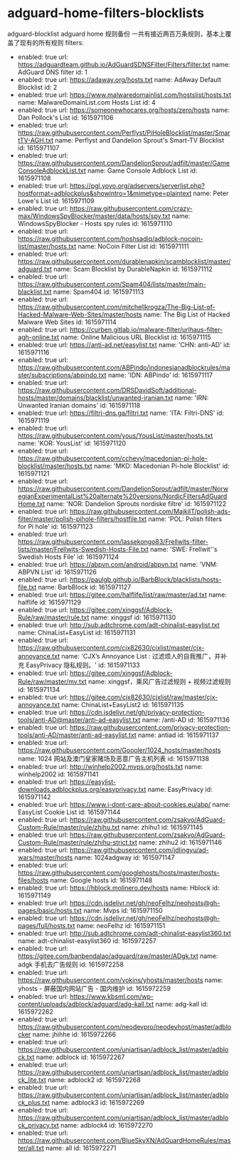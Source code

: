 # adguard-home-filters-blocklists
adguard-blocklist adguard home 规则备份
一共有接近两百万条规则，基本上覆盖了现有的所有规则
filters:
- enabled: true
  url: https://adguardteam.github.io/AdGuardSDNSFilter/Filters/filter.txt
  name: AdGuard DNS filter
  id: 1
- enabled: true
  url: https://adaway.org/hosts.txt
  name: AdAway Default Blocklist
  id: 2
- enabled: true
  url: https://www.malwaredomainlist.com/hostslist/hosts.txt
  name: MalwareDomainList.com Hosts List
  id: 4
- enabled: true
  url: https://someonewhocares.org/hosts/zero/hosts
  name: Dan Pollock's List
  id: 1615971106
- enabled: true
  url: https://raw.githubusercontent.com/Perflyst/PiHoleBlocklist/master/SmartTV-AGH.txt
  name: Perflyst and Dandelion Sprout's Smart-TV Blocklist
  id: 1615971107
- enabled: true
  url: https://raw.githubusercontent.com/DandelionSprout/adfilt/master/GameConsoleAdblockList.txt
  name: Game Console Adblock List
  id: 1615971108
- enabled: true
  url: https://pgl.yoyo.org/adservers/serverlist.php?hostformat=adblockplus&showintro=1&mimetype=plaintext
  name: Peter Lowe's List
  id: 1615971109
- enabled: true
  url: https://raw.githubusercontent.com/crazy-max/WindowsSpyBlocker/master/data/hosts/spy.txt
  name: WindowsSpyBlocker - Hosts spy rules
  id: 1615971110
- enabled: true
  url: https://raw.githubusercontent.com/hoshsadiq/adblock-nocoin-list/master/hosts.txt
  name: NoCoin Filter List
  id: 1615971111
- enabled: true
  url: https://raw.githubusercontent.com/durablenapkin/scamblocklist/master/adguard.txt
  name: Scam Blocklist by DurableNapkin
  id: 1615971112
- enabled: true
  url: https://raw.githubusercontent.com/Spam404/lists/master/main-blacklist.txt
  name: Spam404
  id: 1615971113
- enabled: true
  url: https://raw.githubusercontent.com/mitchellkrogza/The-Big-List-of-Hacked-Malware-Web-Sites/master/hosts
  name: The Big List of Hacked Malware Web Sites
  id: 1615971114
- enabled: true
  url: https://curben.gitlab.io/malware-filter/urlhaus-filter-agh-online.txt
  name: Online Malicious URL Blocklist
  id: 1615971115
- enabled: true
  url: https://anti-ad.net/easylist.txt
  name: 'CHN: anti-AD'
  id: 1615971116
- enabled: true
  url: https://raw.githubusercontent.com/ABPindo/indonesianadblockrules/master/subscriptions/abpindo.txt
  name: 'IDN: ABPindo'
  id: 1615971117
- enabled: true
  url: https://raw.githubusercontent.com/DRSDavidSoft/additional-hosts/master/domains/blacklist/unwanted-iranian.txt
  name: 'IRN: Unwanted Iranian domains'
  id: 1615971118
- enabled: true
  url: https://filtri-dns.ga/filtri.txt
  name: 'ITA: Filtri-DNS'
  id: 1615971119
- enabled: true
  url: https://raw.githubusercontent.com/yous/YousList/master/hosts.txt
  name: 'KOR: YousList'
  id: 1615971120
- enabled: true
  url: https://raw.githubusercontent.com/cchevy/macedonian-pi-hole-blocklist/master/hosts.txt
  name: 'MKD: Macedonian Pi-hole Blocklist'
  id: 1615971121
- enabled: true
  url: https://raw.githubusercontent.com/DandelionSprout/adfilt/master/NorwegianExperimentalList%20alternate%20versions/NordicFiltersAdGuardHome.txt
  name: 'NOR: Dandelion Sprouts nordiske filtre'
  id: 1615971122
- enabled: true
  url: https://raw.githubusercontent.com/MajkiIT/polish-ads-filter/master/polish-pihole-filters/hostfile.txt
  name: 'POL: Polish filters for Pi hole'
  id: 1615971123
- enabled: true
  url: https://raw.githubusercontent.com/lassekongo83/Frellwits-filter-lists/master/Frellwits-Swedish-Hosts-File.txt
  name: 'SWE: Frellwit''s Swedish Hosts File'
  id: 1615971124
- enabled: true
  url: https://abpvn.com/android/abpvn.txt
  name: 'VNM: ABPVN List'
  id: 1615971126
- enabled: true
  url: https://paulgb.github.io/BarbBlock/blacklists/hosts-file.txt
  name: BarbBlock
  id: 1615971127
- enabled: true
  url: https://gitee.com/halflife/list/raw/master/ad.txt
  name: halflife
  id: 1615971129
- enabled: true
  url: https://gitee.com/xinggsf/Adblock-Rule/raw/master/rule.txt
  name: xinggsf
  id: 1615971130
- enabled: true
  url: http://sub.adtchrome.com/adt-chinalist-easylist.txt
  name: ChinaList+EasyList
  id: 1615971131
- enabled: true
  url: https://raw.githubusercontent.com/cjx82630/cjxlist/master/cjx-annoyance.txt
  name: 'CJX’s Annoyance List : 过滤烦人的自我推广，并补充 EasyPrivacy 隐私规则。'
  id: 1615971133
- enabled: true
  url: https://gitee.com/xinggsf/Adblock-Rule/raw/master/mv.txt
  name: xinggsf，乘风广告过滤规则 + 视频过滤规则
  id: 1615971134
- enabled: true
  url: https://gitee.com/cjx82630/cjxlist/raw/master/cjx-annoyance.txt
  name: ChinaList+EasyList2
  id: 1615971135
- enabled: true
  url: https://cdn.jsdelivr.net/gh/privacy-protection-tools/anti-AD@master/anti-ad-easylist.txt
  name: /anti-AD
  id: 1615971136
- enabled: true
  url: https://raw.githubusercontent.com/privacy-protection-tools/anti-AD/master/anti-ad-easylist.txt
  name: antiad
  id: 1615971137
- enabled: true
  url: https://raw.githubusercontent.com/Goooler/1024_hosts/master/hosts
  name: 1024 网站及澳门皇家赌场及恶意广告主机列表
  id: 1615971138
- enabled: true
  url: http://winhelp2002.mvps.org/hosts.txt
  name: winhelp2002
  id: 1615971141
- enabled: true
  url: https://easylist-downloads.adblockplus.org/easyprivacy.txt
  name: EasyPrivacy
  id: 1615971142
- enabled: true
  url: https://www.i-dont-care-about-cookies.eu/abp/
  name: EasyList Cookie List
  id: 1615971144
- enabled: true
  url: https://raw.githubusercontent.com/zsakvo/AdGuard-Custom-Rule/master/rule/zhihu.txt
  name: zhihu1
  id: 1615971145
- enabled: true
  url: https://raw.githubusercontent.com/zsakvo/AdGuard-Custom-Rule/master/rule/zhihu-strict.txt
  name: zhihu2
  id: 1615971146
- enabled: true
  url: https://raw.githubusercontent.com/jdlingyu/ad-wars/master/hosts
  name: 1024adgway
  id: 1615971147
- enabled: true
  url: https://raw.githubusercontent.com/googlehosts/hosts/master/hosts-files/hosts
  name: Google hosts
  id: 1615971148
- enabled: true
  url: https://hblock.molinero.dev/hosts
  name: Hblock
  id: 1615971149
- enabled: true
  url: https://cdn.jsdelivr.net/gh/neoFelhz/neohosts@gh-pages/basic/hosts.txt
  name: Mvps
  id: 1615971150
- enabled: true
  url: https://cdn.jsdelivr.net/gh/neoFelhz/neohosts@gh-pages/full/hosts.txt
  name: neoFelhz
  id: 1615971151
- enabled: true
  url: http://sub.adtchrome.com/adt-chinalist-easylist360.txt
  name: adt-chinalist-easylist360
  id: 1615972257
- enabled: true
  url: https://gitee.com/banbendalao/adguard/raw/master/ADgk.txt
  name: adgk 手机去广告规则
  id: 1615972258
- enabled: true
  url: https://raw.githubusercontent.com/vokins/yhosts/master/hosts
  name: yhosts - 屏蔽国内网站广告 - 国内维护
  id: 1615972259
- enabled: true
  url: https://www.kbsml.com/wp-content/uploads/adblock/adguard/adg-kall.txt
  name: adg-kall
  id: 1615972262
- enabled: true
  url: https://raw.githubusercontent.com/neodevpro/neodevhost/master/adblocker
  name: jhihhe
  id: 1615972266
- enabled: true
  url: https://raw.githubusercontent.com/uniartisan/adblock_list/master/adblock.txt
  name: adblock
  id: 1615972267
- enabled: true
  url: https://raw.githubusercontent.com/uniartisan/adblock_list/master/adblock_lite.txt
  name: adblock2
  id: 1615972268
- enabled: true
  url: https://raw.githubusercontent.com/uniartisan/adblock_list/master/adblock_plus.txt
  name: adblock3
  id: 1615972269
- enabled: true
  url: https://raw.githubusercontent.com/uniartisan/adblock_list/master/adblock_privacy.txt
  name: adblock4
  id: 1615972270
- enabled: true
  url: https://raw.githubusercontent.com/BlueSkyXN/AdGuardHomeRules/master/all.txt
  name: all
  id: 1615972271
